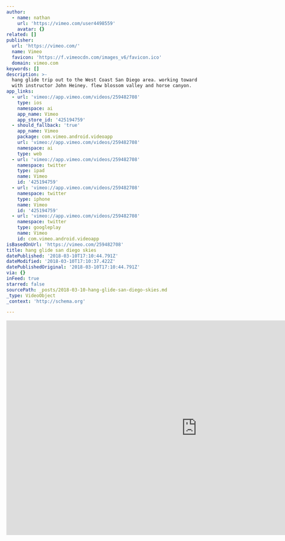 ```yaml
---
author:
  - name: nathan
    url: 'https://vimeo.com/user4498559'
    avatar: {}
related: []
publisher:
  url: 'https://vimeo.com/'
  name: Vimeo
  favicon: 'https://f.vimeocdn.com/images_v6/favicon.ico'
  domain: vimeo.com
keywords: []
description: >-
  hang glide trip out to the West Coast San Diego area. working toward my hang 3
  with instructor John Heiney. flew blossom valley and horse canyon.
app_links:
  - url: 'vimeo://app.vimeo.com/videos/259482708'
    type: ios
    namespace: ai
    app_name: Vimeo
    app_store_id: '425194759'
  - should_fallback: 'true'
    app_name: Vimeo
    package: com.vimeo.android.videoapp
    url: 'vimeo://app.vimeo.com/videos/259482708'
    namespace: ai
    type: web
  - url: 'vimeo://app.vimeo.com/videos/259482708'
    namespace: twitter
    type: ipad
    name: Vimeo
    id: '425194759'
  - url: 'vimeo://app.vimeo.com/videos/259482708'
    namespace: twitter
    type: iphone
    name: Vimeo
    id: '425194759'
  - url: 'vimeo://app.vimeo.com/videos/259482708'
    namespace: twitter
    type: googleplay
    name: Vimeo
    id: com.vimeo.android.videoapp
isBasedOnUrl: 'https://vimeo.com/259482708'
title: hang glide san diego skies
datePublished: '2018-03-10T17:10:44.791Z'
dateModified: '2018-03-10T17:10:37.422Z'
datePublishedOriginal: '2018-03-10T17:10:44.791Z'
via: {}
inFeed: true
starred: false
sourcePath: _posts/2018-03-10-hang-glide-san-diego-skies.md
_type: VideoObject
_context: 'http://schema.org'

---
```

<iframe src="https://cdn.embedly.com/widgets/media.html?src=https%3A%2F%2Fplayer.vimeo.com%2Fvideo%2F259482708&amp;dntp=1&amp;url=https%3A%2F%2Fvimeo.com%2F259482708&amp;image=https%3A%2F%2Fi.vimeocdn.com%2Fvideo%2F687945065_1280.jpg&amp;key=a715cf41cc93453ca338d350cd26f87b&amp;type=text%2Fhtml&amp;schema=vimeo" width="1000" height="563" scrolling="no" frameborder="0" allowfullscreen="" style=""></iframe>